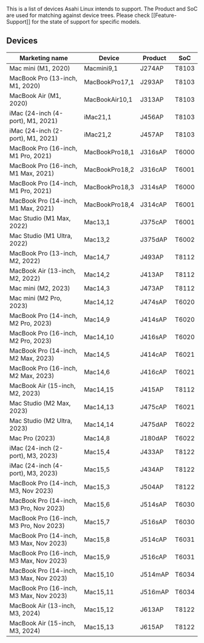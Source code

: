 This is a list of devices Asahi Linux intends to support. The Product and SoC are used for matching against device trees. Please check [[Feature-Support]] for the state of support for specific models.

## Devices
| Marketing name | Device | Product | SoC |
| -------------- | ------ | ------- | --- |
| Mac mini (M1, 2020) | Macmini9,1 | J274AP | T8103
| MacBook Pro (13-inch, M1, 2020) | MacBookPro17,1 | J293AP | T8103
| MacBook Air (M1, 2020) | MacBookAir10,1 | J313AP | T8103
| iMac (24-inch (4-port), M1, 2021) | iMac21,1 | J456AP | T8103
| iMac (24-inch (2-port), M1, 2021) | iMac21,2  | J457AP | T8103
| MacBook Pro (16-inch, M1 Pro, 2021) | MacBookPro18,1 | J316sAP | T6000
| MacBook Pro (16-inch, M1 Max, 2021) | MacBookPro18,2 | J316cAP | T6001
| MacBook Pro (14-inch, M1 Pro, 2021) | MacBookPro18,3 | J314sAP | T6000
| MacBook Pro (14-inch, M1 Max, 2021) | MacBookPro18,4 | J314cAP | T6001
| Mac Studio (M1 Max, 2022) | Mac13,1 | J375cAP | T6001
| Mac Studio (M1 Ultra, 2022) | Mac13,2 | J375dAP | T6002
| MacBook Pro (13-inch, M2, 2022) | Mac14,7 | J493AP | T8112
| MacBook Air (13-inch, M2, 2022) | Mac14,2 | J413AP | T8112
| Mac mini (M2, 2023) | Mac14,3 | J473AP | T8112
| Mac mini (M2 Pro, 2023) | Mac14,12 | J474sAP | T6020
| MacBook Pro (14-inch, M2 Pro, 2023) | Mac14,9 | J414sAP | T6020
| MacBook Pro (16-inch, M2 Pro, 2023) | Mac14,10 | J416sAP | T6020
| MacBook Pro (14-inch, M2 Max, 2023) | Mac14,5 | J414cAP | T6021
| MacBook Pro (16-inch, M2 Max, 2023) | Mac14,6 | J416cAP | T6021
| MacBook Air (15-inch, M2, 2023) | Mac14,15 | J415AP | T8112
| Mac Studio (M2 Max, 2023) | Mac14,13 | J475cAP | T6021
| Mac Studio (M2 Ultra, 2023) | Mac14,14 | J475dAP | T6022
| Mac Pro (2023) | Mac14,8 | J180dAP | T6022
| iMac (24-inch (2-port), M3, 2023) | Mac15,4 | J433AP | T8122
| iMac (24-inch (4-port), M3, 2023) | Mac15,5 | J434AP | T8122
| MacBook Pro (14-inch, M3, Nov 2023) | Mac15,3 | J504AP | T8122
| MacBook Pro (14-inch, M3 Pro, Nov 2023) | Mac15,6 | J514sAP | T6030
| MacBook Pro (16-inch, M3 Pro, Nov 2023) | Mac15,7 | J516sAP | T6030
| MacBook Pro (14-inch, M3 Max, Nov 2023) | Mac15,8 | J514cAP | T6031
| MacBook Pro (16-inch, M3 Max, Nov 2023) | Mac15,9 | J516cAP | T6031
| MacBook Pro (14-inch, M3 Max, Nov 2023) | Mac15,10 | J514mAP | T6034
| MacBook Pro (16-inch, M3 Max, Nov 2023) | Mac15,11 | J516mAP | T6034
| MacBook Air (13-inch, M3, 2024) | Mac15,12 | J613AP | T8122
| MacBook Air (15-inch, M3, 2024) | Mac15,13 | J615AP | T8122